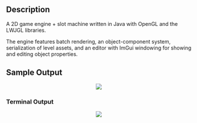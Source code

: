 ## Description
A 2D game engine + slot machine written in Java with OpenGL and the LWJGL libraries. 

The engine features batch rendering, an object-component system, serialization of level assets,
and an editor with ImGui windowing for showing and editing object properties.

## Sample Output

<p align="center">
  <img src="https://github.com/rp-mullen/java-2D-game-engine/blob/main/output/slot_output.gif"/>
</p>

### Terminal Output

<p align="center">
  <img src="https://github.com/rp-mullen/java-2D-game-engine/blob/main/output/console_output.png"/>
</p>


